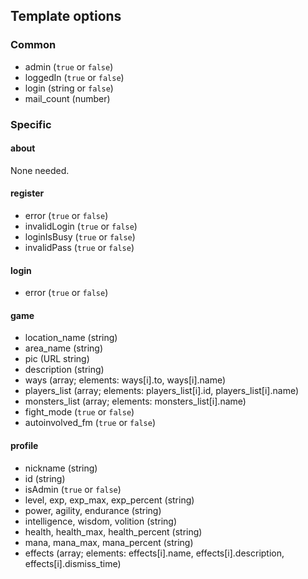 Template options
----------------

### Common

* admin (`true` or `false`)
* loggedIn (`true` or `false`)
* login (string or `false`)
* mail_count (number)

### Specific

#### about

None needed.

#### register

* error (`true` or `false`)
* invalidLogin (`true` or `false`)
* loginIsBusy (`true` or `false`)
* invalidPass (`true` or `false`)

#### login

* error (`true` or `false`)

#### game

* location\_name (string)
* area\_name (string)
* pic (URL string)
* description (string)
* ways (array; elements: ways\[i\].to, ways\[i\].name)
* players\_list (array; elements: players\_list\[i\].id, players\_list\[i\].name)
* monsters\_list (array; elements: monsters\_list\[i\].name)
* fight\_mode (`true` or `false`)
* autoinvolved\_fm (`true` or `false`)

#### profile

* nickname (string)
* id (string)
* isAdmin (`true` or `false`)
* level, exp, exp_max, exp\_percent (string)
* power, agility, endurance (string)
* intelligence, wisdom, volition (string)
* health, health\_max, health\_percent (string)
* mana, mana\_max, mana\_percent (string)
* effects (array; elements: effects\[i\].name, effects\[i\].description, effects\[i\].dismiss_time)
